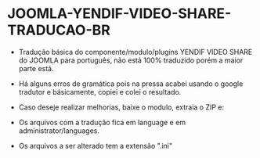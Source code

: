 # JOOMLA-YENDIF-VIDEO-SHARE-TRADUCAO-BR

* Tradução básica do componente/modulo/plugins YENDIF VIDEO SHARE do JOOMLA para português, não está 100% traduzido porém a maior parte está.

* Há alguns erros de gramática pois na pressa acabei usando o google tradutor e básicamente, copiei e colei o resultado.

* <p> Caso deseje realizar melhorias, baixe o modulo, extraia o ZIP e:</p>
* <p> Os arquivos com a tradução fica em language e em administrator/languages.</p>
* <p> Os arquivos a ser alterado tem a extensão ".ini"</p>
